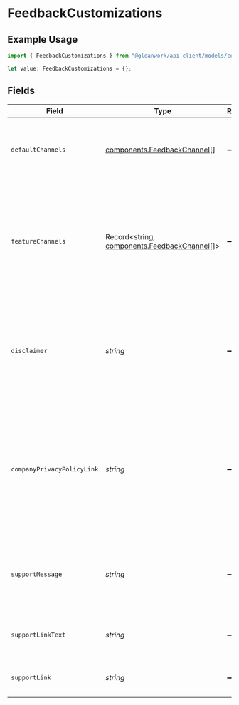 # FeedbackCustomizations

## Example Usage

```typescript
import { FeedbackCustomizations } from "@gleanwork/api-client/models/components";

let value: FeedbackCustomizations = {};
```

## Fields

| Field                                                                                                                                                                                                                                                  | Type                                                                                                                                                                                                                                                   | Required                                                                                                                                                                                                                                               | Description                                                                                                                                                                                                                                            |
| ------------------------------------------------------------------------------------------------------------------------------------------------------------------------------------------------------------------------------------------------------ | ------------------------------------------------------------------------------------------------------------------------------------------------------------------------------------------------------------------------------------------------------ | ------------------------------------------------------------------------------------------------------------------------------------------------------------------------------------------------------------------------------------------------------ | ------------------------------------------------------------------------------------------------------------------------------------------------------------------------------------------------------------------------------------------------------ |
| `defaultChannels`                                                                                                                                                                                                                                      | [components.FeedbackChannel](../../models/components/feedbackchannel.md)[]                                                                                                                                                                             | :heavy_minus_sign:                                                                                                                                                                                                                                     | The channels to which feedback will be sent for any feature that does not have specific configuration.                                                                                                                                                 |
| `featureChannels`                                                                                                                                                                                                                                      | Record<string, [components.FeedbackChannel](../../models/components/feedbackchannel.md)[]>                                                                                                                                                             | :heavy_minus_sign:                                                                                                                                                                                                                                     | The channels to which feedback will be sent for individual features. The keys of the map will match the values in FeedbackFeature. Features not present in the map should use defaultChannels.                                                         |
| `disclaimer`                                                                                                                                                                                                                                           | *string*                                                                                                                                                                                                                                               | :heavy_minus_sign:                                                                                                                                                                                                                                     | A custom message shown to users during the in-product feedback flow, e.g. to warn users against sending sensitive or personally-identifying information.                                                                                               |
| `companyPrivacyPolicyLink`                                                                                                                                                                                                                             | *string*                                                                                                                                                                                                                                               | :heavy_minus_sign:                                                                                                                                                                                                                                     | An optional link to a privacy policy provided by the users' company that will be shown to them during the in-product feedback flow if their company will receive their feedback. Glean's policy will also be shown if Glean is receiving the feedback. |
| `supportMessage`                                                                                                                                                                                                                                       | *string*                                                                                                                                                                                                                                               | :heavy_minus_sign:                                                                                                                                                                                                                                     | User visible text shown when seeking support to guide them to their company's internal support page when appropriate                                                                                                                                   |
| `supportLinkText`                                                                                                                                                                                                                                      | *string*                                                                                                                                                                                                                                               | :heavy_minus_sign:                                                                                                                                                                                                                                     | User visible text that will link to the user's company's internal support page                                                                                                                                                                         |
| `supportLink`                                                                                                                                                                                                                                          | *string*                                                                                                                                                                                                                                               | :heavy_minus_sign:                                                                                                                                                                                                                                     | URL to the user's company's internal suport page                                                                                                                                                                                                       |